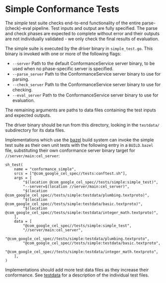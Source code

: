 # Simple Conformance Tests

The *simple* test suite checks end-to-end functionality of the entire
parse-(check)-eval pipeline.  Test inputs and output are fully specified.
The parse and check phases are expected to complete without error and their
outputs are not individually validated - we only check the final results of
evaluation.

The simple suite is executed by the _driver_ binary in `simple_test.go`.
This binary is invoked with one or more of the following flags:
- `--server` Path to the default ConformanceService server binary, to be used
  when no phase-specific server is specified.
- `--parse_server` Path to the ConformanceService server binary to use for
  parsing.
- `--check_server` Path to the ConformanceService server binary to use for
  checking.
- `--eval_server` Path to the ConformanceService server binary to use for
  evaluation.

The remaining arguments are paths to data files containing the test
inputs and expected outputs.

The driver binary should be run from this directory, looking in
the `testdata/` subdirectory for its data files.

Implementations which use the [bazel](https://bazel.build) build system
can invoke the simple test suite as their own unit tests with the following
entry in a `BUILD.bazel` file, substituting their own conformance server
binary target for `//server/main:cel_server`:

```
sh_test(
    name = "conformance_simple",
    srcs = ["@com_google_cel_spec//tests:conftest.sh"],
    args = [
        "$(location @com_google_cel_spec//tests/simple:simple_test)",
        "--server=$(location //server/main:cel_server)",
        "$(location @com_google_cel_spec//tests/simple:testdata/plumbing.textproto)",
        "$(location @com_google_cel_spec//tests/simple:testdata/basic.textproto)",
        "$(location @com_google_cel_spec//tests/simple:testdata/integer_math.textproto)",
    ],
    data = [
        "@com_google_cel_spec//tests/simple:simple_test",
        "//server/main:cel_server",
        "@com_google_cel_spec//tests/simple:testdata/plumbing.textproto",
        "@com_google_cel_spec//tests/simple:testdata/basic.textproto",
        "@com_google_cel_spec//tests/simple:testdata/integer_math.textproto",
    ],
)
```

Implementations should add more test data files as they increase their
conformance.  See [testdata](testdata) for a description of the individual
test files.
